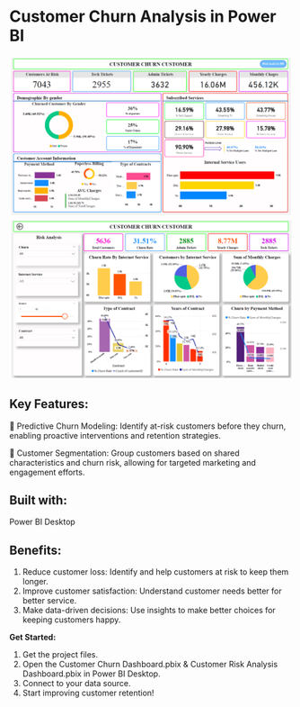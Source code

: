 # **Customer Churn Analysis in Power BI**

<img src="https://raw.githubusercontent.com/hemkumar19/Customer-Churn-Risk-Analysis/de8272ee7b22b942bd102617a981ec83ab505d48/Screenshot%201.png" width="900" />
<img src="https://raw.githubusercontent.com/hemkumar19/Customer-Churn-Risk-Analysis/de8272ee7b22b942bd102617a981ec83ab505d48/Screenshot%202.png" width="900" />

## **Key Features:**
📌 Predictive Churn Modeling: Identify at-risk customers before they churn, enabling proactive interventions and retention strategies.

📌 Customer Segmentation: Group customers based on shared characteristics and churn risk, allowing for targeted marketing and engagement efforts.

## **Built with:**
   Power BI Desktop

  ## **Benefits:**
1. Reduce customer loss: Identify and help customers at risk to keep them longer.
2. Improve customer satisfaction: Understand customer needs better for better service.
3. Make data-driven decisions: Use insights to make better choices for keeping customers happy.

**Get Started:**
1. Get the project files.
2. Open the Customer Churn Dashboard.pbix & Customer Risk Analysis Dashboard.pbix in Power BI Desktop.
3. Connect to your data source.
4. Start improving customer retention!
